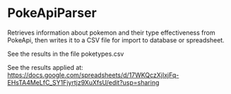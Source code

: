 # PokeApiParser
Retrieves information about pokemon and their type effectiveness from PokeApi, then writes it to a CSV file for import to database or spreadsheet. 

See the results in the file poketypes.csv

See the results applied at: https://docs.google.com/spreadsheets/d/17WKQczXjIxjFq-EHsTA4MeLfC_SY1Fjyrtjz9XuXfsU/edit?usp=sharing
